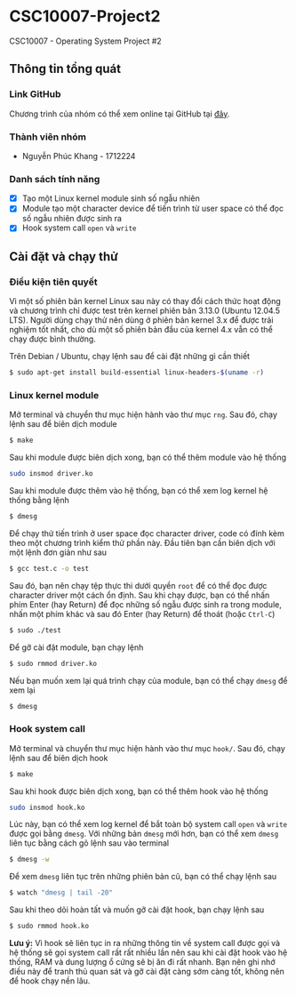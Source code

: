 # CSC10007-Project2

CSC10007 - Operating System Project #2

## Thông tin tổng quát

### Link GitHub

Chương trình của nhóm có thể xem online tại GitHub tại [đây](https://github.com/npkhang99/CSC10007-Project2).

### Thành viên nhóm

- Nguyễn Phúc Khang - 1712224

### Danh sách tính năng

- [x] Tạo một Linux kernel module sinh số ngẫu nhiên
- [x] Module tạo một character device để tiến trình từ user space có thể đọc số ngẫu nhiên được sinh ra
- [x] Hook system call `open` và `write`

## Cài đặt và chạy thử

### Điều kiện tiên quyết

Vì một số phiên bản kernel Linux sau này có thay đổi cách thức hoạt động và chương trình chỉ được test trên kernel phiên bản 3.13.0 (Ubuntu 12.04.5 LTS). Người dùng chạy thử nên dùng ở phiên bản kernel 3.x để được trải nghiệm tốt nhất, cho dù một số phiên bản đầu của kernel 4.x vẫn có thể chạy được bình thường.

Trên Debian / Ubuntu, chạy lệnh sau để cài đặt những gì cần thiết

```sh
$ sudo apt-get install build-essential linux-headers-$(uname -r)
```

### Linux kernel module


Mở terminal và chuyển thư mục hiện hành vào thư mục `rng`. Sau đó, chạy lệnh sau để biên dịch module

```sh
$ make
```

Sau khi module được biên dịch xong, bạn có thể thêm module vào hệ thống

```sh
sudo insmod driver.ko
```

Sau khi module được thêm vào hệ thống, bạn có thể xem log kernel hệ thống bằng lệnh

```sh
$ dmesg
```

Để chạy thử tiến trình ở user space đọc character driver, code có đính kèm theo một chương trình kiểm thử phần này. Đầu tiên bạn cần biên dịch với một lệnh đơn giản như sau

```sh
$ gcc test.c -o test
```

Sau đó, bạn nên chạy tệp thực thi dưới quyền `root` để có thể đọc được character driver một cách ổn định. Sau khi chạy được, bạn có thể nhấn phím Enter (hay Return) để đọc những số ngẫu được sinh ra trong module, nhấn một phím khác và sau đó Enter (hay Return) để thoát (hoặc `Ctrl-C`)

```sh
$ sudo ./test
```

Để gỡ cài đặt module, bạn chạy lệnh

```sh
$ sudo rmmod driver.ko
```

Nếu bạn muốn xem lại quá trình chạy của module, bạn có thể chạy `dmesg` để xem lại

```sh
$ dmesg
```

### Hook system call


Mở terminal và chuyển thư mục hiện hành vào thư mục `hook/`. Sau đó, chạy lệnh sau để biên dịch hook

```sh
$ make
```

Sau khi hook được biên dịch xong, bạn có thể thêm hook vào hệ thống

```sh
sudo insmod hook.ko
```

Lúc này, bạn có thể xem log kernel để bắt toàn bộ system call `open` và `write` được gọi bằng `dmesg`. Với những bản `dmesg` mới hơn, bạn có thể xem `dmesg` liên tục bằng cách gõ lệnh sau vào terminal

```sh
$ dmesg -w
```

Để xem `dmesg` liên tục trên những phiên bản cũ, bạn có thể chạy lệnh sau

```sh
$ watch "dmesg | tail -20"
```

Sau khi theo dõi hoàn tất và muốn gỡ cài đặt hook, bạn chạy lệnh sau

```sh
$ sudo rmmod hook.ko
```

**Lưu ý:** Vì hook sẽ liên tục in ra những thông tin về system call được gọi và hệ thống sẽ gọi system call rất rất nhiều lần nên sau khi cài đặt hook vào hệ thống, RAM và dung lượng ổ cứng sẽ bị ăn đi rất nhanh. Bạn nên ghi nhớ điều này để tranh thủ quan sát và gỡ cài đặt càng sớm càng tốt, không nên để hook chạy nền lâu.

